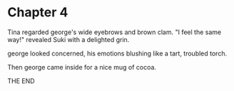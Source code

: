 # Chapter 4

Tina regarded george's wide eyebrows and brown clam. "I feel the same way!" revealed Suki with a delighted grin.

george looked concerned, his emotions blushing like a tart, troubled torch.

Then george came inside for a nice mug of cocoa.

THE END
